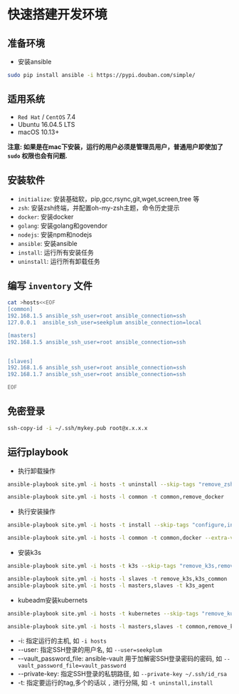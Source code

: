 # 快速搭建开发环境

## 准备环境

* 安装ansible

```bash
sudo pip install ansible -i https://pypi.douban.com/simple/
```

## 适用系统

* `Red Hat` / `CentOS` 7.4
* Ubuntu 16.04.5 LTS
* macOS 10.13+

**注意: 如果是在mac下安装，运行的用户必须是管理员用户，普通用户即使加了 `sudo` 权限也会有问题.**

## 安装软件

* `initialize`: 安装基础软，pip,gcc,rsync,git,wget,screen,tree 等
* `zsh`: 安装zsh终端，并配置oh-my-zsh主题，命令历史提示
* `docker`: 安装docker
* `golang`: 安装golang和govendor
* `nodejs`: 安装npm和nodejs
* `ansible`: 安装ansible
* `install`: 运行所有安装任务
* `uninstall`: 运行所有卸载任务

## 编写 `inventory` 文件

```bash
cat >hosts<<EOF
[common]
192.168.1.5 ansible_ssh_user=root ansible_connection=ssh
127.0.0.1  ansible_ssh_user=seekplum ansible_connection=local

[masters]
192.168.1.5 ansible_ssh_user=root ansible_connection=ssh


[slaves]
192.168.1.6 ansible_ssh_user=root ansible_connection=ssh
192.168.1.7 ansible_ssh_user=root ansible_connection=ssh

EOF
```

## 免密登录

```bash
ssh-copy-id -i ~/.ssh/mykey.pub root@x.x.x.x
```

## 运行playbook

* 执行卸载操作

```bash
ansible-playbook site.yml -i hosts -t uninstall --skip-tags "remove_zsh,remove_docker,remove_nodejs,remove_golang,remove_java,remove_brew,remove_k3s,remove_helm"

ansible-playbook site.yml -i hosts -l common -t common,remove_docker
```

* 执行安装操作

```bash
ansible-playbook site.yml -i hosts -t install --skip-tags "configure,initialize,zsh,pyenv,python,virtualenv,rbenv,docker,golang,java,nodejs,helm,k3s,ansible"

ansible-playbook site.yml -i hosts -l common -t common,docker --extra-vars DOCKER_VERSION=-23.0.3-1.el7 --extra-vars DOCKER_CLI_VERSION=-23.0.3-1.el7
```

* 安装k3s

```bash
ansible-playbook site.yml -i hosts -t k3s --skip-tags "remove_k3s,remove_helm,remove_stern,k3s_common,k3s_server,k3s_agent,stern,helm" --extra-vars INSTALL_K3S_VERSION="v1.29.6+k3s1" --extra-vars 'INSTALL_K3S_EXTRA="--node-label worker.node=true"'

ansible-playbook site.yml -i hosts -l slaves -t remove_k3s,k3s_common
ansible-playbook site.yml -i hosts -l masters,slaves -t k3s_agent
```

* kubeadm安装kubernets

```bash
ansible-playbook site.yml -i hosts -t kubernetes --skip-tags "remove_kubeadm,remove_kubeadm_force,kubeadm,join_kubeadm"

ansible-playbook site.yml -i hosts -l masters,slaves -t common,remove_kubeadm
```

* -i: 指定运行的主机, 如 `-i hosts`
* --user: 指定SSH登录的用户名, 如 `--user=seekplum`
* --vault_password_file: ansible-vault 用于加解密SSH登录密码的密码, 如 `--vault_password_file=vault_password`
* --private-key: 指定SSH登录的私钥路径, 如 `--private-key ~/.ssh/id_rsa`
* -t: 指定要运行的tag,多个的话以 `,` 进行分隔, 如 `-t uninstall,install`
